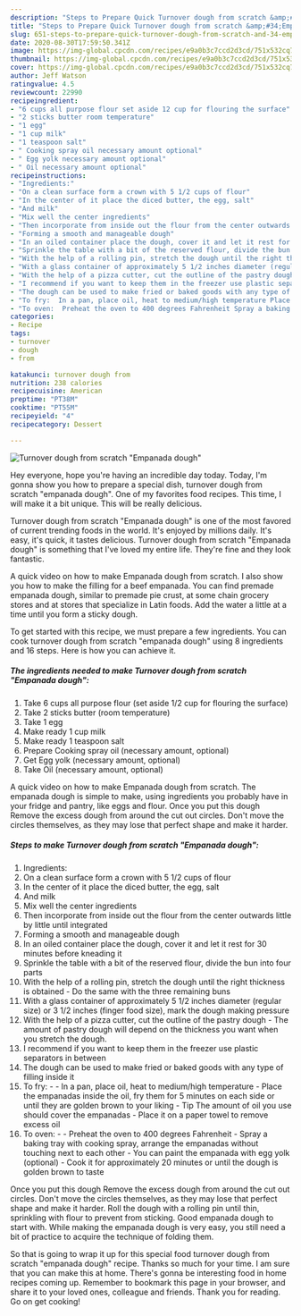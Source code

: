 ```yaml
---
description: "Steps to Prepare Quick Turnover dough from scratch &amp;#34;Empanada dough&amp;#34;"
title: "Steps to Prepare Quick Turnover dough from scratch &amp;#34;Empanada dough&amp;#34;"
slug: 651-steps-to-prepare-quick-turnover-dough-from-scratch-and-34-empanada-dough-and-34
date: 2020-08-30T17:59:50.341Z
image: https://img-global.cpcdn.com/recipes/e9a0b3c7ccd2d3cd/751x532cq70/turnover-dough-from-scratch-empanada-dough-recipe-main-photo.jpg
thumbnail: https://img-global.cpcdn.com/recipes/e9a0b3c7ccd2d3cd/751x532cq70/turnover-dough-from-scratch-empanada-dough-recipe-main-photo.jpg
cover: https://img-global.cpcdn.com/recipes/e9a0b3c7ccd2d3cd/751x532cq70/turnover-dough-from-scratch-empanada-dough-recipe-main-photo.jpg
author: Jeff Watson
ratingvalue: 4.5
reviewcount: 22990
recipeingredient:
- "6 cups all purpose flour set aside 12 cup for flouring the surface"
- "2 sticks butter room temperature"
- "1 egg"
- "1 cup milk"
- "1 teaspoon salt"
- " Cooking spray oil necessary amount optional"
- " Egg yolk necessary amount optional"
- " Oil necessary amount optional"
recipeinstructions:
- "Ingredients:"
- "On a clean surface form a crown with 5 1/2 cups of flour"
- "In the center of it place the diced butter, the egg, salt"
- "And milk"
- "Mix well the center ingredients"
- "Then incorporate from inside out the flour from the center outwards little by little until integrated"
- "Forming a smooth and manageable dough"
- "In an oiled container place the dough, cover it and let it rest for 30 minutes before kneading it"
- "Sprinkle the table with a bit of the reserved flour, divide the bun into four parts"
- "With the help of a rolling pin, stretch the dough until the right thickness is obtained Do the same with the three remaining buns"
- "With a glass container of approximately 5 1/2 inches diameter (regular size) or 3 1/2 inches (finger food size), mark the dough making pressure"
- "With the help of a pizza cutter, cut the outline of the pastry dough The amount of pastry dough will depend on the thickness you want when you stretch the dough."
- "I recommend if you want to keep them in the freezer use plastic separators in between"
- "The dough can be used to make fried or baked goods with any type of filling inside it"
- "To fry:  In a pan, place oil, heat to medium/high temperature Place the empanadas inside the oil, fry them for 5 minutes on each side or until they are golden brown to your liking Tip The amount of oil you use should cover the empanadas Place it on a paper towel to remove excess oil"
- "To oven:  Preheat the oven to 400 degrees Fahrenheit Spray a baking tray with cooking spray, arrange the empanadas without touching next to each other You can paint the empanada with egg yolk (optional) Cook it for approximately 20 minutes or until the dough is golden brown to taste"
categories:
- Recipe
tags:
- turnover
- dough
- from

katakunci: turnover dough from 
nutrition: 238 calories
recipecuisine: American
preptime: "PT38M"
cooktime: "PT55M"
recipeyield: "4"
recipecategory: Dessert

---
```



![Turnover dough from scratch &#34;Empanada dough&#34;](https://img-global.cpcdn.com/recipes/e9a0b3c7ccd2d3cd/751x532cq70/turnover-dough-from-scratch-empanada-dough-recipe-main-photo.jpg)

Hey everyone, hope you're having an incredible day today. Today, I'm gonna show you how to prepare a special dish, turnover dough from scratch &#34;empanada dough&#34;. One of my favorites food recipes. This time, I will make it a bit unique. This will be really delicious.

Turnover dough from scratch &#34;Empanada dough&#34; is one of the most favored of current trending foods in the world. It's enjoyed by millions daily. It's easy, it's quick, it tastes delicious. Turnover dough from scratch &#34;Empanada dough&#34; is something that I've loved my entire life. They're fine and they look fantastic.

A quick video on how to make Empanada dough from scratch. I also show you how to make the filling for a beef empanada. You can find premade empanada dough, similar to premade pie crust, at some chain grocery stores and at stores that specialize in Latin foods. Add the water a little at a time until you form a sticky dough.


To get started with this recipe, we must prepare a few ingredients. You can cook turnover dough from scratch &#34;empanada dough&#34; using 8 ingredients and 16 steps. Here is how you can achieve it.

<!--inarticleads1-->

##### The ingredients needed to make Turnover dough from scratch &#34;Empanada dough&#34;:

1. Take 6 cups all purpose flour (set aside 1/2 cup for flouring the surface)
1. Take 2 sticks butter (room temperature)
1. Take 1 egg
1. Make ready 1 cup milk
1. Make ready 1 teaspoon salt
1. Prepare  Cooking spray oil (necessary amount, optional)
1. Get  Egg yolk (necessary amount, optional)
1. Take  Oil (necessary amount, optional)


A quick video on how to make Empanada dough from scratch. The empanada dough is simple to make, using ingredients you probably have in your fridge and pantry, like eggs and flour. Once you put this dough Remove the excess dough from around the cut out circles. Don&#39;t move the circles themselves, as they may lose that perfect shape and make it harder. 

<!--inarticleads2-->

##### Steps to make Turnover dough from scratch &#34;Empanada dough&#34;:

1. Ingredients:
1. On a clean surface form a crown with 5 1/2 cups of flour
1. In the center of it place the diced butter, the egg, salt
1. And milk
1. Mix well the center ingredients
1. Then incorporate from inside out the flour from the center outwards little by little until integrated
1. Forming a smooth and manageable dough
1. In an oiled container place the dough, cover it and let it rest for 30 minutes before kneading it
1. Sprinkle the table with a bit of the reserved flour, divide the bun into four parts
1. With the help of a rolling pin, stretch the dough until the right thickness is obtained - Do the same with the three remaining buns
1. With a glass container of approximately 5 1/2 inches diameter (regular size) or 3 1/2 inches (finger food size), mark the dough making pressure
1. With the help of a pizza cutter, cut the outline of the pastry dough - The amount of pastry dough will depend on the thickness you want when you stretch the dough.
1. I recommend if you want to keep them in the freezer use plastic separators in between
1. The dough can be used to make fried or baked goods with any type of filling inside it
1. To fry: -  - In a pan, place oil, heat to medium/high temperature - Place the empanadas inside the oil, fry them for 5 minutes on each side or until they are golden brown to your liking - Tip The amount of oil you use should cover the empanadas - Place it on a paper towel to remove excess oil
1. To oven: -  - Preheat the oven to 400 degrees Fahrenheit - Spray a baking tray with cooking spray, arrange the empanadas without touching next to each other - You can paint the empanada with egg yolk (optional) - Cook it for approximately 20 minutes or until the dough is golden brown to taste


Once you put this dough Remove the excess dough from around the cut out circles. Don&#39;t move the circles themselves, as they may lose that perfect shape and make it harder. Roll the dough with a rolling pin until thin, sprinkling with flour to prevent from sticking. Good empanada dough to start with. While making the empanada dough is very easy, you still need a bit of practice to acquire the technique of folding them. 

So that is going to wrap it up for this special food turnover dough from scratch &#34;empanada dough&#34; recipe. Thanks so much for your time. I am sure that you can make this at home. There's gonna be interesting food in home recipes coming up. Remember to bookmark this page in your browser, and share it to your loved ones, colleague and friends. Thank you for reading. Go on get cooking!
